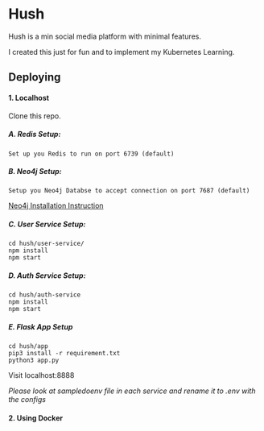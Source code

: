 # Hush

Hush is a min social media platform with minimal features.

I created this just for fun and to implement my Kubernetes Learning.

  
  

## Deploying

#### 1. Localhost

Clone this repo.

 ##### A. Redis Setup:

	Set up you Redis to run on port 6739 (default)

 #####  B. Neo4j Setup:
  
	Setup you Neo4j Databse to accept connection on port 7687 (default)

[Neo4j Installation Instruction](https://neo4j.com/docs/desktop-manual/current/installation/download-installation/  "Installation Instruction")

 #####  C. User Service Setup:
```
cd hush/user-service/
npm install
npm start
```
 ##### D. Auth Service Setup:
```
cd hush/auth-service
npm install
npm start
```
 
 ##### E. Flask App Setup
```
cd hush/app
pip3 install -r requirement.txt
python3 app.py
```
Visit localhost:8888

 *Please look at sampledoenv file in each service and rename it to .env with the configs*


#### 2. Using Docker
